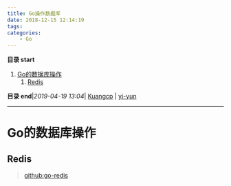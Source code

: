 ```yaml
---
title: Go操作数据库
date: 2018-12-15 12:14:19
tags: 
categories: 
    - Go
---
```


**目录 start**
 
1. [Go的数据库操作](#go的数据库操作)
    1. [Redis](#redis)

**目录 end**|_2019-04-19 13:04_| [Kuangcp](https://github.com/Kuangcp/Note) | [yi-yun](https://github.com/yi-yun/Memo)
****************************************
# Go的数据库操作


## Redis
> [github:go-redis](https://github.com/go-redis/redis)

